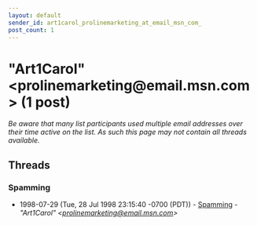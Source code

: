 ```yaml
---
layout: default
sender_id: art1carol_prolinemarketing_at_email_msn_com_
post_count: 1
---
```


# "Art1Carol" <prolinemarketing<span>@</span>email.msn.com> (1 post)

_Be aware that many list participants used multiple email addresses over their time active on the list. As such this page may not contain all threads available._

## Threads

### Spamming
+ 1998-07-29 (Tue, 28 Jul 1998 23:15:40 -0700 (PDT)) - [Spamming](/archive/1998/07/c5fe412408a4b66b924768dbbb36d54c4aa46a58a12a97e08f24c7e6495ed40c) - _"Art1Carol" \<prolinemarketing@email.msn.com\>_


